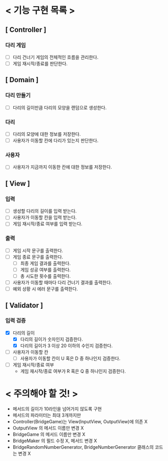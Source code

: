 # < 기능 구현 목록 >

## [ Controller ]

### 다리 게임
- [ ] 다리 건너기 게임의 전체적인 흐름을 관리한다.
- [ ] 게임 재시작/종료를 판단한다.

## [ Domain ]

### 다리 만들기
- [ ] 다리의 길이만큼 다리의 모양을 랜덤으로 생성한다.

### 다리
- [ ] 다리의 모양에 대한 정보를 저장한다.
- [ ] 사용자가 이동할 칸에 다리가 있는지 판단한다.

### 사용자
- [ ] 사용자가 지금까지 이동한 칸에 대한 정보를 저장한다.

## [ View ]

### 입력
- [ ] 생성할 다리의 길이를 입력 받는다.
- [ ] 사용자가 이동할 칸을 입력 받는다.
- [ ] 게임 재시작/종료 여부를 입력 받는다.

### 출력
- [ ] 게임 시작 문구를 출력한다.
- [ ] 게임 종료 문구를 출력한다.
    - [ ] 최종 게임 결과를 출력한다.
    - [ ] 게임 성공 여부를 출력한다.
    - [ ] 총 시도한 횟수를 출력한다.
- [ ] 사용자가 이동할 때마다 다리 건너기 결과를 출력한다.
- [ ] 예외 상황 시 에러 문구를 출력한다.

## [ Validator ]

### 입력 검증
- [x] 다리의 길이
  - [x] 다리의 길이가 숫자인지 검증한다.
  - [x] 다리의 길이가 3 이상 20 이하의 수인지 검증한다.
- [ ] 사용자가 이동할 칸
  - [ ] 사용자가 이동할 칸이 U 혹은 D 중 하나인지 검증한다.
- [ ] 게임 재시작/종료 여부
  - 게임 재시작/종료 여부가 R 혹은 Q 중 하나인지 검증한다.

# < 주의해야 할 것! >

- 메서드의 길이가 10라인을 넘어가지 않도록 구현
- 메서드의 파라미터는 최대 3개까지만
- Controller(BridgeGame)는 View(InputView, OutputView)에 의존 X
- OutputView 의 메서드 이름만 변경 X
- BridgeGame 의 메서드 이름만 변경 X
- BridgeMaker 의 필드 수정 X, 메서드 변경 X
- BridgeRandomNumberGenerator, BridgeNumberGenerator 클래스의 코드는 변경 X
